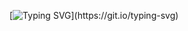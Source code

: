 [![Typing SVG](https://readme-typing-svg.demolab.com?font=Fira+Code&weight=600&size=25&duration=3000&pause=1000&color=36BCF7&center=true&vCenter=true&width=435&lines=Welcome+to+my+GitHub+Profile;You+can+find+my+projects+below.)](https://git.io/typing-svg)
